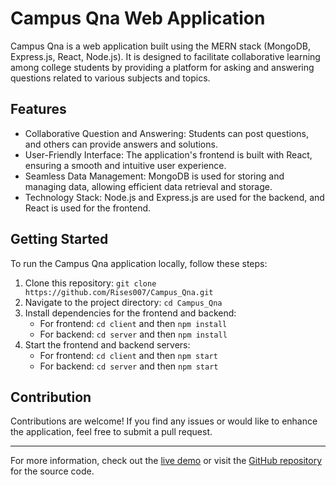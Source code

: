
# Campus Qna Web Application

Campus Qna is a web application built using the MERN stack (MongoDB, Express.js, React, Node.js). It is designed to facilitate collaborative learning among college students by providing a platform for asking and answering questions related to various subjects and topics.

## Features

- Collaborative Question and Answering: Students can post questions, and others can provide answers and solutions.
- User-Friendly Interface: The application's frontend is built with React, ensuring a smooth and intuitive user experience.
- Seamless Data Management: MongoDB is used for storing and managing data, allowing efficient data retrieval and storage.
- Technology Stack: Node.js and Express.js are used for the backend, and React is used for the frontend.

## Getting Started

To run the Campus Qna application locally, follow these steps:

1. Clone this repository: `git clone https://github.com/Rises007/Campus_Qna.git`
2. Navigate to the project directory: `cd Campus_Qna`
3. Install dependencies for the frontend and backend:
   - For frontend: `cd client` and then `npm install`
   - For backend: `cd server` and then `npm install`
4. Start the frontend and backend servers:
   - For frontend: `cd client` and then `npm start`
   - For backend: `cd server` and then `npm start`

## Contribution

Contributions are welcome! If you find any issues or would like to enhance the application, feel free to submit a pull request.


---

For more information, check out the [live demo](#) or visit the [GitHub repository](https://github.com/Rises007/Campus_Qna) for the source code.
